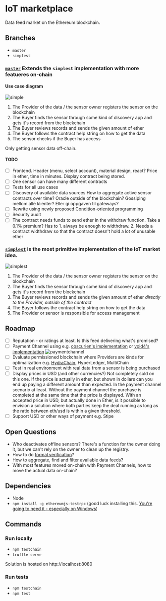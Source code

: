 # IoT marketplace
Data feed market on the Ethereum blockchain.

## Branches

* `master`
* `simplest`

### [`master`](https://github.com/ramvi/iotmarket/tree/master) Extends the `simplest` implementation with more featueres on-chain

#### Use case diagram

![simple]

1. The Provider of the data / the sensor owner registers the sensor on the blockchain
1. The Buyer finds the sensor through some kind of discovery app and gets it's record from the blockchain 
1. The Buyer reviews records and sends the given amount of ether
1. The Buyer follows the contract help string on how to get the data
1. The sensor checks if the Buyer has access

Only getting sensor data off-chain.

#### TODO
  * [ ] Frontend. Header (menu, select account), material design, react? Price in ether, time in minutes. Display contract being stored.
  * [ ] One sensor can have many different contracts
  * [ ] Tests for all use cases
  * [ ] Discovery of available data sources
  How to aggregate active sensor contracts over time? Oracle outside of
   the blockchain? Gossiping mellom alle klienter? Eller gi oppgaven til gateways?
  * [ ] Rewrite using newly proposed [Condition-oriented programming](https://blog.ethcore.io/condition-oriented-programming-2/)
  * [ ] Security audit
  * [ ] The contract needs funds to send ether in the withdraw function. Take a 0.1% premium? Has to 1. always be enough to widthdraw. 2. Needs a contract widthdraw so that the contract doesn't hold a lot of unusable ether

### [`simplest`](https://github.com/ramvi/iotmarket/tree/simplest) is the most primitive implementation of the IoT market idea.

![simplest]

1. The Provider of the data / the sensor owner registers the sensor on the blockchain
1. The Buyer finds the sensor through some kind of discovery app and gets it's record from the blockchain
1. The Buyer reviews records and sends the given amount of ether *directly to the Provider, outside of the contract*
1. The Buyer follows the contract help string on how to get the data
1. The Provider or sensor is responsible for access management

## Roadmap

* [ ] Reputation - or ratings at least. Is this feed delivering what's promised?
* [ ] Payment Channel using e.g. [obscurien's implementation](https://github.com/obscuren/whisper-payment-channel) or [void4's implementation](https://github.com/void4/paymentchannel) ![paymentchannel]
* [ ] Evaluate permissioned blockchain where Providers are kinds for optimalization e.g. [HydraChain](https://github.com/HydraChain/hydrachain), HyperLedger, MultiChain
* [ ] Test in real environment with real data from a sensor is being purchased
* [ ] Display prices in USD (and other currencies?) 
Not completely sold on this one. If the price is actually in ether, but shown in dollars can you end up paying a different amount than expected. In the payment channel scenario at least. Without the payment channel the purchase is completed at the same time that the price is displayed. With an accepted price in USD, but actually done in Ether, is it possible to envision a solution where both parties keep the deal running as long as the ratio between eth/usd is within a given threshold. 
* [ ] Support USD or other ways of payment e.g. Stipe

## Open Questions
* Who deactivates offline sensors? There's a function for the owner doing it, but we can't rely on the owner to clean up the registry.
* How to do [formal verification](https://forum.ethereum.org/discussion/3779/formal-verification-for-solidity-contracts)?
* How to aggregate, find and filter available data feeds?
* With most features moved on-chain with Payment Channels, how to move the actual data on-chain?

[simplest]: https://lh3.googleusercontent.com/R2aaHY--RSP_tfDsUcE2S3qxPyl3Of1_c9foJvKt2NK3IaQhiu1xSCGv_4z2Uh5zCTjbbfnsvNPjK9QZuecRMultXU7HpNdW5hDG7Z_U-tCmAgkdXe3HjkyH0rzsQXFCgniKMnZZKBu3VFw7P4Yv2ht-vlfgj1K8Gr8N54nstMFlReqYj98Qc96byuvjnzeGckiFRuW7RXmViK53yURxueIg5cJXs95uTL9_GxmGUExJlePQulabzFrgxJ9C-J-EHAfS4LvZuzTM7utZdMUc-mvXBwkw4RwL0ygCAucDTz-NYYxXsJN6_ZeTbo_cHbar9GxG_8_d_YcqYs8Go9HFdjN8hN4h4pPPQRW9O6bPwMiR3WIxSeg_PtFzlQFtY97gkYqw_yqwsVI3fyHsad06uAcNXkT4t7cHMRDLc4gVAKXD1af8S23hlH63mq6-Ur1In5ONgGvtOhsnqD313ujMIM5TwKrBCjy-yAnB4ed5UD19OFZKwwISqqlNyz6wdKEg9dFlCoSs4XWB-5TGi7c_iEGlum7S5V-X5RKIFg18yKqOybA9Bwe5U6XwVsEFylUUUKG_KNNemhcnprVlk5WGWhHO1CPToe_o=s2016-no "IoT market simplest implementation"

[simple]: https://lh3.googleusercontent.com/W7JnuMBl2Bhj4rIMn2UJcFcRdor5OThPCQjP3Q7pzi1IeIDPjMTVtmZquZjvBLCY7EzYw27Yn0B1UyjVHv5_lUBVt4ushN_Haew7xZMCxw3GCQD1IBqjHsVmqP_W9HNYQYsHyFWZevTlWj8Nf7SJjtagpXFpXbgVfcwyeDA1WtfVD_wvCISbWdRKAvzGZe41YgwuWAj55314lBgpBPKzVGKaKI9gUHzH2_YULx_r6oAkGsQcUEMV07JpW2O3Z7SOMNkilTsziGw7tM1d9jdkSxBCGws7Jbi4G9OaUZeGh60O9ceOip9pWJtyGSfpEZTvnJNrk74kPjKOwiB_NAMQLmvufaERHWKf2nDXPDGrX-760W7iScljrwA-6qdPLjjlqs5Ke2LyMI-6EaO0TqdQ3sMDRFW4gPiA5ZieULY3Y1I9n4EH6MMjEsSHX7VrOxnP9tzVBlYhXUqgDZfHJaGbHFNJlhhaknm-DXkmGZJaz8SWvxXDJ5cGIjq2P1YoUpOUUlErwm6amzHNc8rw5k9oUtqeUKcVs1J_6begbyFaP1swwX5ZFeeryEXL_WlB44qkJQCTemcUVeZ75_HrIzx1oTPGlpyWV2Lw=w2688-h2016-no "A somewhat more advanced architecture than 'simplest'"

[paymentchannel]: https://lh3.googleusercontent.com/Ebb7mV3wh08aWke-si5_Xtfol00RBuhmQHCRtdl5MZ8qjLo2Qcza_phxewVPBVfDGkIdC9M0968i4mqzSns3FjOmyxwKsytsoG5jB7_ddrrtpNCbdQ5C9PaK_o_JBiGpVTj0Nnt0R1jUxpqNcgVow7mcKi5WGQ7Q1YZ2bcKa6bz3gqzDw_dKaBrlFrMHmGmVAHgWUwCKCb2GJqfHUlWADg1gWdOODhH61ycf9X9LyEnYqwKqmaOoSOUCxQIMYm3uqVZXdg1Oll5bKKwInO9yX02McW4ntJOLi_uE0qFheQ14EKgwMantgKINrdHYAoXk7mJ5yyv2R5DRCXlbQxxUx37T37rFLeJWOaO32WAzlTniZgyOoUuFNDrkL8vRcw6Hb7ZTB6umG4cph9iN7phllurumdVZLcI4KLMfeoIcqqCVGey_WVeWzMxbiLrAvMG1KwfSXoxcFnhfffUjsLX_t0WmjGs83ePtgcFvj1E1cd77EH-rl07rvPnCCSubN57jYzetfw2e4NV8zq9IN6QXu9dh9Hwwyrh4Spu37-en8h6qn453O8ijnnarPp-r9VjDaHHypUiN1E-We_G6FN2KRA3jQ5a5dFVx=w2688-h2016-no "Architecture for using payment channels"


## Dependencies

* Node
* `npm install -g ethereumjs-testrpc` (good luck installing this. [You're going to need it - especially on Windows](https://github.com/ethereumjs/testrpc#install))

## Commands

### Run locally
* `npm testchain`
* `truffle serve`

Solution is hosted on http://localhost:8080

### Run tests
* `npm testchain`
* `npm test`

